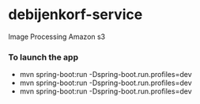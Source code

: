 # debijenkorf-service
Image Processing Amazon s3

### To launch the app
  - mvn spring-boot:run -Dspring-boot.run.profiles=dev 
  - mvn spring-boot:run -Dspring-boot.run.profiles=dev 
  - mvn spring-boot:run -Dspring-boot.run.profiles=dev 
